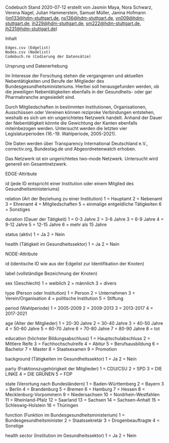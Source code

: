Codebuch Stand 2020-07-12
erstellt von Jasmin Maya, Nora Schwarz, Verena Nagel, Julian Hammerstein, Samuel Müller, Janina Hofmann
(jm133@hdm-stuttgart.de, ns136@hdm-stuttgart.de, vn009@hdm-stuttgart.de, jh229@hdm-stuttgart.de, sm222@hdm-stuttgart.de, jh231@hdm-stuttgart.de)

Inhalt

    Edges.csv (Edgelist)
    Nodes.csv (Nodelist)
    Codebuch.rm (Codierung der Datensätze)

Ursprung und Datenerhebung

Im Interesse der Forschung stehen die vergangenen und aktuellen Nebentätigkeiten und Berufe der Mitglieder des Bundesgesundheitsministeriums. Hierbei soll herausgefunden werden, ob die jeweiligen Nebentätigkeiten ebenfalls in der Gesundheits- oder gar Pharmabranche angesiedelt sind.

Durch Mitgliedschaften in bestimmten Institutionen, Organisationen, Ausschüssen oder Vereinen können reziproke Verbindungen entstehen, weshalb es sich um ein ungerichtetes Netzwerk handelt. Anhand der Dauer der Nebentätigkeit könnte die Gewichtung der Kanten ebenfalls miteinbezogen werden. Untersucht werden die letzten vier Legislaturperioden (16.-19. Wahlperiode, 2005-2021).

Die Daten werden über Transparency International Deutschland e.V., correctiv.org, Bundestag.de und Abgeordnetenwatch erhoben.

Das Netzwerk ist ein ungerichtetes two-mode Netzwerk. Untersucht wird generell ein Gesamtnetzwerk. 


EDGE-Attribute

id
(jede ID entspricht einer Institution oder einem Mitglied des Gesundheitsministeriums)

relation 
(Art der Beziehung zu einer Institution)
1 = Hauptamt
2 = Nebenamt
3 = Ehrenamt
4 = Mitgliedschaften
5 = einmalige entgeldliche Tätigkeiten
6 = Sonstiges

duration
(Dauer der Tätigkeit)
1 = 0-3 Jahre
2 = 3-6 Jahre
3 = 6-9 Jahre
4 = 9-12 Jahre
5 = 12-15 Jahre
6 = mehr als 15 Jahre

status 
(aktiv)
1 = Ja
2 = Nein

health
(Tätigkeit im Gesundheitssektor)
1 = Ja
2 = Nein

NODE-Attribute

id
(identische ID wie aus der Edgelist zur Identifikation der Knoten)

label
(vollständige Bezeichnung der Knoten)

sex
(Geschlecht)
1 = weiblich
2 = männlich
3 = divers

type
(Person oder Institution)
1 = Person
2 = Unternehmen
3 = Verein/Organisation
4 = politische Institution
5 = Stiftung

period
(Wahlperiode)
1 = 2005-2009
2 = 2009-2013
3 = 2013-2017
4 = 2017-2021

age
(Alter der Mitglieder)
1 = 20-30 Jahre
2 = 30-40 Jahre
3 = 40-50 Jahre
4 = 50-60 Jahre
5 = 60-70 Jahre
6 = 70-80 Jahre
7 = 80-90 Jahre
8 = tot

education
(höchster Bildungsabschluss)
1 = Hauptschulabschluss
2 = Mittlere Reife
3 = Fachhochschulreife
4 = Abitur
5 = Berufsausbildung
6 = Bachelor
7 = Master
8 = Staatsexamen
9 = Promotion

background
(Tätigkeiten im Gesundheitssektor)
1 = Ja
2 = Nein

party
(Fraktionszugehörigkeit der Mitglieder)
1 = CDU/CSU
2 = SPD
3 = DIE LINKE
4 = DIE GRÜNEN
5 = FDP

state
(Verortung nach Bundesländern)
1 = Baden-Württemberg
2 = Bayern
3 = Berlin
4 = Brandenburg
5 = Bremen
6 = Hamburg
7 = Hessen
8 = Mecklenburg-Vorpommern
9 = Niedersachsen
10 = Nordrhein-Westfahlen 
11 = Rheinland-Pfalz
12 = Saarland 
13 = Sachsen
14 = Sachsen-Anhalt
15 = Schleswig-Holstein
16 = Thüringen

function
(Funktion im Bundesgesundheitsministerium)
1 = Bundesgesundheitsminister
2 = Staatssekretär
3 = Drogenbeauftragte
4 = Sonstige

health sector
(Institution im Gesundheitssektor)
1 = Ja
2 = Nein
